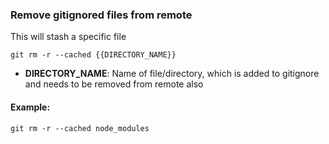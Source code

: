 ### Remove gitignored files from remote

This will stash a specific file

`git rm -r --cached {{DIRECTORY_NAME}}`

- <b>DIRECTORY_NAME</b>: Name of file/directory, which is added to gitignore and needs to be removed from remote also

#### Example:

`git rm -r --cached node_modules`